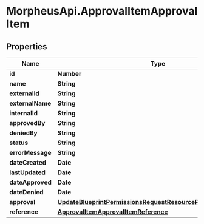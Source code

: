 # MorpheusApi.ApprovalItemApprovalItem

## Properties

Name | Type | Description | Notes
------------ | ------------- | ------------- | -------------
**id** | **Number** |  | [optional] 
**name** | **String** |  | [optional] 
**externalId** | **String** |  | [optional] 
**externalName** | **String** |  | [optional] 
**internalId** | **String** |  | [optional] 
**approvedBy** | **String** |  | [optional] 
**deniedBy** | **String** |  | [optional] 
**status** | **String** |  | [optional] 
**errorMessage** | **String** |  | [optional] 
**dateCreated** | **Date** |  | [optional] 
**lastUpdated** | **Date** |  | [optional] 
**dateApproved** | **Date** |  | [optional] 
**dateDenied** | **Date** |  | [optional] 
**approval** | [**UpdateBlueprintPermissionsRequestResourcePermissionSitesInner**](UpdateBlueprintPermissionsRequestResourcePermissionSitesInner.md) |  | [optional] 
**reference** | [**ApprovalItemApprovalItemReference**](ApprovalItemApprovalItemReference.md) |  | [optional] 


